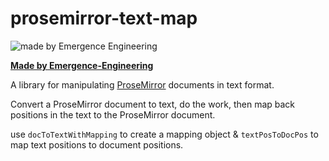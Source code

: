 # prosemirror-text-map

![made by Emergence Engineering](https://emergence-engineering.com/ee-logo.svg)

[**Made by Emergence-Engineering**](https://emergence-engineering.com/)

A library for manipulating [ProseMirror](https://prosemirror.net) documents in text format.

Convert a ProseMirror document to text, do the work, then map back positions in the text to the ProseMirror document.

use `docToTextWithMapping` to create a mapping object & `textPosToDocPos` to map text positions to document positions.